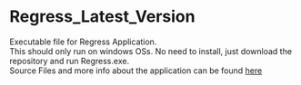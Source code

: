 # Regress_Latest_Version
Executable file for Regress Application.  
This should only run on windows OSs. No need to install, just download the repository and run Regress.exe.  
Source Files and more info about the application can be found [here](https://github.com/Alcantara98/Polynomial-Regression/blob/master/README.md)
